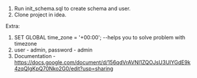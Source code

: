 1. Run init_schema.sql to create schema and user.
2. Clone project in idea.

Extra:
1. SET GLOBAL time_zone = '+00:00'; --helps you to solve problem with timezone
2. user - admin, password - admin
3. Documentation - https://docs.google.com/document/d/156qdVrAVNI1ZQOJsU3UIYGdE9k4zqQIgKpQ70Nko2G0/edit?usp=sharing    
